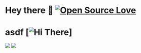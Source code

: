 # Hey there 👋 [![Open Source Love](https://badges.frapsoft.com/os/v1/open-source.svg?v=102)](https://github.com/drew-miller)

# asdf [![Hi There](https://badges.frapsoft.com/os/v1/open-source.svg?v=102)]

[<img src="https://img.shields.io/badge/LinkedIn-0077B5?style=for-the-badge&logo=linkedin&logoColor=white"/>](https://linkedin.com/in/fiyazhasan) [<img src="https://img.shields.io/badge/Twitter-1DA1F2?style=for-the-badge&logo=twitter&logoColor=white"/>](https://twitter.com/fiyazbinhasan)

<!--
**Drew-Miller/Drew-Miller** is a ✨ _special_ ✨ repository because its `README.md` (this file) appears on your GitHub profile.

Here are some ideas to get you started:

- 🔭 I’m currently working on ...
- 🌱 I’m currently learning ...
- 👯 I’m looking to collaborate on ...
- 🤔 I’m looking for help with ...
- 💬 Ask me about ...
- 📫 How to reach me: ...
- 😄 Pronouns: ...
- ⚡ Fun fact: ...
-->
